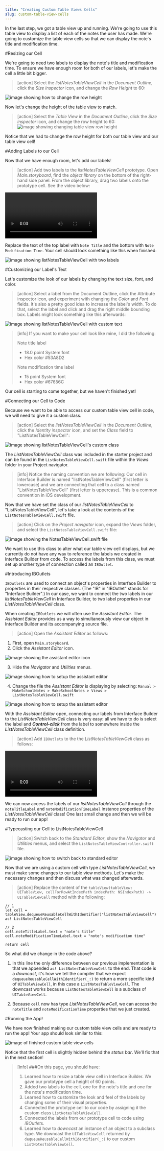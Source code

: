 ```yaml
---
title: "Creating Custom Table Views Cells"
slug: custom-table-view-cells
---
```


In the last step, we got a table view up and running. We're going to use this table view to display a list of each of the notes the user has made. We're going to customize the table view cells so that we can display the note's title and modification time.

#Resizing our Cell

We're going to need two labels to display the note's title and modification time. To ensure we have enough room for both of our labels, let's make the cell a little bit bigger.

> [action]
Select the *listNotesTableViewCell* in the *Document Outline*, click the *Size inspector* icon, and change the *Row Height* to 60:
>
![image showing how to change the row height](./images/height.png)

Now let's change the height of the table view to match.

> [action]
Select the *Table View* in the *Document Outline*, click the *Size inspector* icon, and change the row height to 60:
![image showing changing table view row height](./images/tableview-row-height.png)

Notice that we had to change the row height for both our table view and our table view cell!


#Adding Labels to our Cell

<!-- MAYBE LATER ACTION: Currently the labels don't use autolayout at all. Maybe later set them up to use it.  -->

Now that we have enough room, let's add our labels!

> [action]
Add two labels to the *listNotesTableViewCell* prototype. Open *Main.storyboard*, find the *object library* on the bottom of the right-hand side panel. From the object library, drag two labels onto the prototype cell. See the video below:
>
![ms-video](https://s3.amazonaws.com/mgwu-misc/Make+School+Notes/drag-labels.mov)
>
Replace the text of the top label with `Note Title` and the bottom with `Note Modification Time`. Your cell should look something like this when finished:
>
![image showing listNotesTableViewCell with two labels](./images/labels.png)


#Customizing our Label's Text

Let's customize the look of our labels by changing the text size, font, and color.

> [action]
> Select a label from the Document Outline, click the Attribute inspector icon, and experiment with changing the *Color* and *Font* fields. It's also a pretty good idea to increase the label's width. To do that, select the label and click and drag the right middle bounding box. Labels might look something like this afterwards:
>
![image showing listNotesTableViewCell with custom text](./images/custom.png)

> [info]
> If you want to make your cell look like mine, I did the following:
>
> Note title label
>
> * 18.0 point System font
> * Hex color #53A8D2
>
> Note modification time label
>
> * 15 point System font
> * Hex color #67656C

Our cell is starting to come together, but we haven't finished yet!

#Connecting our Cell to Code

Because we want to be able to access our custom table view cell in code, we will need to give it a custom class.

> [action]
Select the *listNotesTableViewCell* in the *Document Outline*, click the *Identity inspector* icon, and set the *Class* field to "ListNotesTableViewCell":
>
![image showing listNotesTableViewCell's custom class](./images/custom-class.png)
>
The *ListNotesTableViewCell* class was included in the starter project and can be found in the `ListNotesTableViewCell.swift` file within the *Views* folder in your Project navigator.

<!-- html comment to break boxes -->

> [info]
> Notice the naming convention we are following: Our cell in Interface Builder is named "listNotesTableViewCell" (first letter is lowercase) and  we are connecting that cell to a class named "ListNotesTableViewCell" (first letter is uppercase). This is a common convention in iOS development.

Now that we have set the class of our *listNotesTableViewCell* to "ListNotesTableViewCell", let's take a look at the contents of the `ListNotesTableViewCell.swift` file.

> [action]
Click on the *Project navigator* icon, expand the *Views* folder, and select the `ListNotesTableViewCell.swift` file:
>
![image showing the NotesTableViewCell.swift file](./images/code.png)

We want to use this class to alter what our table view cell displays, but we currently do not have any way to reference the labels we created in Interface Builder from code. To access the labels from this class, we must set up another type of connection called an `IBOutlet`.

#Introducing IBOutlets

`IBOutlets` are used to connect an object's properties in Interface Builder to properties in their respective classes. (The "IB" in "IBOutlet" stands for "Interface Builder".) In our case, we want to connect the two labels in our *listNotesTableViewCell* in Interface Builder, to two label properties in our *ListNotesTableViewCell* class.

When creating `IBOutlets` we will often use the *Assistant Editor*. The *Assistant Editor* provides us a way to simultaneously view our object in Interface Builder and its accompanying source file.

> [action]
Open the *Assistant Editor* as follows:
>
1. First, open `Main.storyboard`.
2. Click the *Assistant Editor* icon.
>
  ![image showing the assistant editor icon](./images/assistant.png)
>
3. Hide the *Navigator* and *Utilities* menus.
>
  ![image showing how to setup the assistant editor](./images/hide.png)
>
4. Change the file the *Assistant Editor* is displaying by selecting: `Manual > MakeSchoolNotes > MakeSchoolNotes > Views > ListNotesTableViewCell.swift`
>
  ![image showing how to setup the assistant editor](./images/setup.png)


With the *Assistant Editor* open, connecting our labels from Interface Builder to the *ListNotesTableViewCell* class is very easy: all we have to do is select the label and ***Control-click*** from the label to somewhere inside the *ListNotesTableViewCell* class definition.

> [action]
Add `IBOutlets` to the the *ListNotesTableViewCell* class as follows:
>
![ms-video](https://s3.amazonaws.com/mgwu-misc/Make+School+Notes/add-iboutlets.mov)

We can now access the labels of our *listNotesTableViewCell* through the `noteTitleLabel` and `noteModificationTimeLabel` instance properties of the *ListNotesTableViewCell* class! One last small change and then we will be ready to run our app!

#Typecasting our Cell to ListNotesTableViewCell

> [action]
Switch back to the *Standard Editor*, show the *Navigator* and *Utilities* menus, and select the `ListNotesTableViewController.swift` file.
>
![image showing how to switch back to standard editor](./images/standard-editor.png)

Now that we are using a custom cell with type *ListNotesTableViewCell*, we must make some changes to our table view methods. Let's make the necessary changes and then discuss what was changed afterwards.

> [action]
Replace the content of the `tableView(tableView: UITableView, cellForRowAtIndexPath indexPath: NSIndexPath) -> UITableViewCell` method with the following:
>
    // 1
    let cell = tableView.dequeueReusableCellWithIdentifier("listNotesTableViewCell") as! ListNotesTableViewCell
>    
    // 2
    cell.noteTitleLabel.text = "note's title"
    cell.noteModificationTimeLabel.text = "note's modification time"
>    
    return cell

So what did we change in the code above?

1. In this line the only difference between our previous implementation is that we appended `as! ListNotesTableViewCell` to the end. That code is a *downcast*, it's how we tell the compiler that we expect `dequeueReusableCellWithIdentifier(_:)` to return a more specific kind of `UITableViewCell`, in this case a `ListNotesTableViewCell`. The downcast works because `ListNotesTableViewCell` is a subclass of `UITableViewCell`.

2. Because `cell` now has type *ListNotesTableViewCell*, we can access the `noteTitle` and `noteModificationTime` properties that we just created.

#Running the App!

We have now finished making our custom table view cells and are ready to run the app! Your app should look similar to this:

![image of finished custom table view cells](./images/finished-custom-cell.png)

Notice that the first cell is slightly hidden behind the *status bar*. We'll fix that in the next section!

>[info]
>###On this page, you should have:
>
>1. Learned how to resize a table view cell in Interface Builder. We gave our prototype cell a height of 60 points.
>2. Added two labels to the cell, one for the note's title and one for the note's modification time.
>3. Learned how to customize the look and feel of the labels by changing some of their visual properties.
>4. Connected the prototype cell to our code by assigning it the custom class `ListNotesTableViewCell`.
>5. Connected the labels from our prototype cell to code using *IBOutlet*s.
>6. Learned how to *downcast* an instance of an object to a subclass type. We downcast the `UITableViewCell` returned by `dequeueReusableCellWithIdentifier(_:)` to our custom `ListNotesTableViewCell`.
